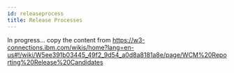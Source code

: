 ```yaml
---
id: releaseprocess
title: Release Processes
---
```


In progress... copy the content  from https://w3-connections.ibm.com/wikis/home?lang=en-us#!/wiki/W5ee391b03445_49f2_9d54_a0d8a8181a8e/page/WCM%20Reporting%20Release%20Candidates
